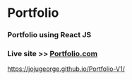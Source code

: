 
# Portfolio
### Portfolio using React JS

### Live site >> [Portfolio.com](https://jojugeorge.github.io/Portfolio-V1/)
https://jojugeorge.github.io/Portfolio-V1/

